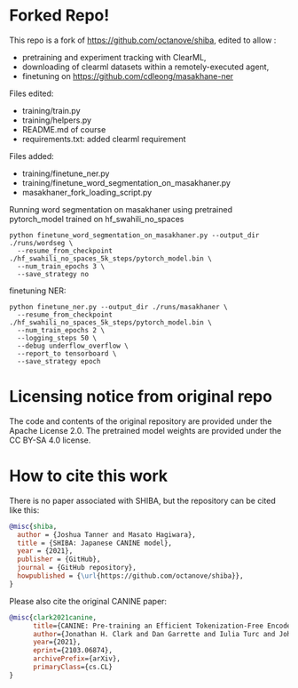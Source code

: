 # Forked Repo!

This repo is a fork of https://github.com/octanove/shiba, edited to allow :
* pretraining and experiment tracking with ClearML, 
* downloading of clearml datasets within a remotely-executed agent, 
* finetuning on https://github.com/cdleong/masakhane-ner 

Files edited: 
* training/train.py
* training/helpers.py
* README.md of course
* requirements.txt: added clearml requirement

Files added: 
* training/finetune_ner.py
* training/finetune_word_segmentation_on_masakhaner.py
* masakhaner_fork_loading_script.py


Running word segmentation on masakhaner using pretrained pytorch_model trained on hf_swahili_no_spaces

```
python finetune_word_segmentation_on_masakhaner.py --output_dir ./runs/wordseg \
  --resume_from_checkpoint ./hf_swahili_no_spaces_5k_steps/pytorch_model.bin \
  --num_train_epochs 3 \
  --save_strategy no
```

finetuning NER:
```
python finetune_ner.py --output_dir ./runs/masakhaner \
  --resume_from_checkpoint ./hf_swahili_no_spaces_5k_steps/pytorch_model.bin \
  --num_train_epochs 2 \
  --logging_steps 50 \
  --debug underflow_overflow \
  --report_to tensorboard \
  --save_strategy epoch

```


# Licensing notice from original repo

The code and contents of the original repository are provided under the Apache License 2.0. The pretrained model weights are provided under the CC BY-SA 4.0 license. 

# How to cite this work

There is no paper associated with SHIBA, but the repository can be cited like this:

```bibtex
@misc{shiba,
  author = {Joshua Tanner and Masato Hagiwara},
  title = {SHIBA: Japanese CANINE model},
  year = {2021},
  publisher = {GitHub},
  journal = {GitHub repository},
  howpublished = {\url{https://github.com/octanove/shiba}},
}
```

Please also cite the original CANINE paper:
```bibtex
@misc{clark2021canine,
      title={CANINE: Pre-training an Efficient Tokenization-Free Encoder for Language Representation}, 
      author={Jonathan H. Clark and Dan Garrette and Iulia Turc and John Wieting},
      year={2021},
      eprint={2103.06874},
      archivePrefix={arXiv},
      primaryClass={cs.CL}
}
```
